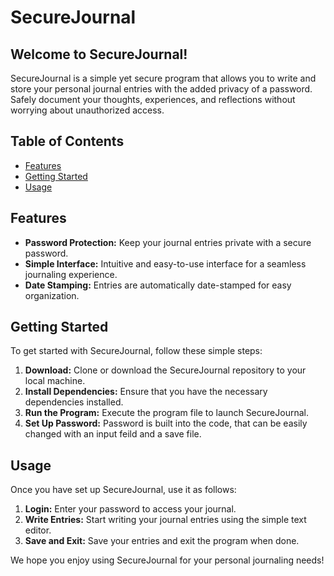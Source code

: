 # SecureJournal

## Welcome to SecureJournal!

SecureJournal is a simple yet secure program that allows you to write and store your personal journal entries with the added privacy of a password. Safely document your thoughts, experiences, and reflections without worrying about unauthorized access.

## Table of Contents

- [Features](#features)
- [Getting Started](#getting-started)
- [Usage](#usage)

## Features

- **Password Protection:** Keep your journal entries private with a secure password.
- **Simple Interface:** Intuitive and easy-to-use interface for a seamless journaling experience.
- **Date Stamping:** Entries are automatically date-stamped for easy organization.

## Getting Started

To get started with SecureJournal, follow these simple steps:

1. **Download:** Clone or download the SecureJournal repository to your local machine.
2. **Install Dependencies:** Ensure that you have the necessary dependencies installed.
3. **Run the Program:** Execute the program file to launch SecureJournal.
4. **Set Up Password:** Password is built into the code, that can be easily changed with an input feild and a save file.

## Usage

Once you have set up SecureJournal, use it as follows:

1. **Login:** Enter your password to access your journal.
2. **Write Entries:** Start writing your journal entries using the simple text editor.
3. **Save and Exit:** Save your entries and exit the program when done.

We hope you enjoy using SecureJournal for your personal journaling needs!

